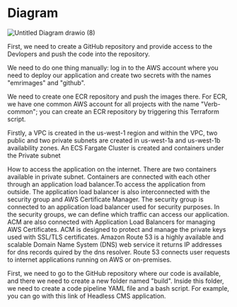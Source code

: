 # Diagram

![Untitled Diagram drawio (8)](https://user-images.githubusercontent.com/76546821/215265956-45f82a59-bfba-4714-84cf-798a4bef0830.png)


First, we need to create a GitHub repository and provide access to the Devlopers and push the code into the repository.


We need to do one thing manually: log in to the AWS account where you need to deploy our application and create two secrets with the names "emrimages" and "github".

We need to create one ECR repository and push the images there. For ECR, we have one common AWS account for all projects with the name "Verb-common"; you can create an ECR repository by triggering this Terraform script.

Firstly, a VPC is created in the us-west-1 region and within the VPC, two public and two private subnets are created in us-west-1a and us-west-1b availability zones. An ECS Fargate Cluster is created and containers under the Private subnet 









How to access the application on the internet.
There are two containers available in private subnet.
Containers are connected with each other through an application load balancer.To access the application from outside.
The application load balancer is also interconnected with the security group and AWS Certificate Manager.
The security group is connected to an application load balancer used for security purposes.
In the security groups, we can define which traffic can access our application.
ACM are also connected with Application Load Balancers for managing AWS Certificates. ACM is designed to protect and manage the private keys used with SSL/TLS certificates.
Amazon Route 53 is a highly available and scalable Domain Name System (DNS) web service it returns IP addresses for dns records quired by the dns resolver.
 Route 53 connects user requests to internet applications running on AWS or on-premises.
 
 
 First, we need to go to the GitHub repository where our code is available, and there we need to create a new folder named "build". Inside this folder, we need to create a code pipeline YAML file and a bash script.
For example, you can go with this link of Headless CMS application.
